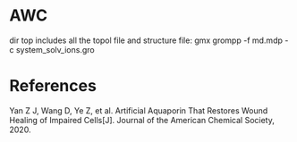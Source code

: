 # AWC
dir top includes all the topol file and structure file: gmx grompp -f md.mdp -c system_solv_ions.gro

# References
Yan Z J, Wang D, Ye Z, et al. Artificial Aquaporin That Restores Wound Healing of Impaired Cells[J]. Journal of the American Chemical Society, 2020.
